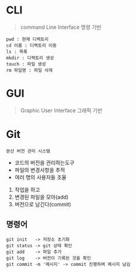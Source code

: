 # **CLI**  
> command Line Interface 명령 기반
```
pwd : 현재 디렉토리
cd 이름 : 디렉토리 이동
ls : 목록
mkdir : 디렉토리 생성
touch : 파일 생성
rm 파일명 : 파일 삭제
```

# GUI
> Graphic User Interface 그래픽 기반

# Git
`분산 버전 관리 시스템`

- 코드의 버전을 관리하는도구
- 파일의 변경사항을 추적
- 여러 명의 사용자들 조율 
1. 작업을 하고
2. 변경된 파일을 모아(add)
3. 버전으로 남긴다(commit)

## 명령어
```
git init   -> 저장소 초기화
git status -> git 상태 확인
git add    -> 파일 추가
git log    -> 버전이 기록된 것을 확인
git commit -m '메시지' -> commit 진행하며 메시지 남김

```